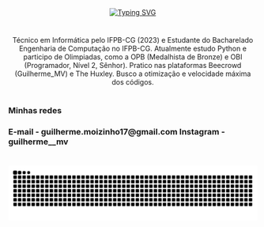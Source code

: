 <div align="center">
  <a href="https://git.io/typing-svg">
    <img src="https://readme-typing-svg.demolab.com/?font=Fira+Code&weight=500&size=22&pause=1000&color=00FF00&center=true&vCenter=true&random=false&width=524&lines=+Bem%20vindo+ao+meu+Perfil!" alt="Typing SVG">
  </a>
</div>

#

<p align="center">Técnico em Informática pelo IFPB-CG (2023) e Estudante do Bacharelado Engenharia de Computação no IFPB-CG. Atualmente estudo Python e participo de Olimpiadas, como a OPB (Medalhista de Bronze) e OBI (Programador, Nível 2, Sênhor).
Pratico nas plataformas Beecrowd (Guilherme_MV) e The Huxley. Busco a otimização e velocidade máxima dos códigos.

#

<h3 align="left">Minhas redes</h3>

<h3>
  E-mail - guilherme.moizinho17@gmail.com
  Instagram - guilherme__mv
</h3>

#

<picture align="center">
  <source media="(prefers-color-scheme: dark)" srcset="https://raw.githubusercontent.com/GuiMV/GuiMV/output/github-contribution-grid-snake-dark.svg">
  <source media="(prefers-color-scheme: light)" srcset="https://raw.githubusercontent.com/GuiMV/GuiMV/output/github-contribution-grid-snake-dark.svg">
  <img align="center" alt="github contribution grid snake animation" src="https://raw.githubusercontent.com/GuiMV/GuiMV/output/github-contribution-grid-snake.svg">
</picture>

#
